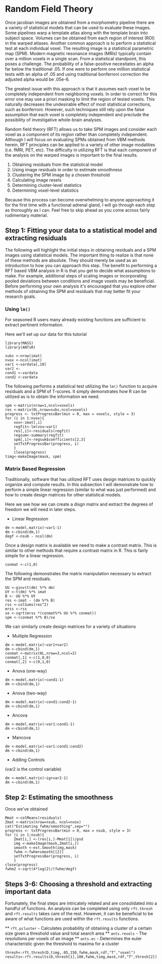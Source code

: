 # Random Field Theory

Once jacobian images are obtained from a morphometry pipeline there are a variety of statistical models that can be used to evaluate these images. Some pipelines warp a template atlas along with the template brain into subject space. Volumes can be obtained from each region of interest (ROI) in the warped atlases. Another common approach is to perform a statistical test at each individual voxel. The resulting image is a statistical parametric map (SPM). Modern magnetic resonance images (MRIs) typically contain over a million voxels in a single scan. From a statistical standpoint, this poses a challenge. The probability of a false-positive necesitates an alpha far below the traditional .05. If one were to perform one million statistical tests with an alpha of .05 and using traditional bonferroni correction the adjusted alpha would be .05e-6. 

The greatest issue with this approach is that it assumes each voxel to be completely independent from neighboring voxels. In order to correct for this error one may use a priori masking to limit the region of tested voxels. This naturally decreases the undesirable effect of most statistical corrections, such as bonferroni. However, such techniques still rely upon the false assumption that each voxel is completely independent and preclude the possibility of investigative whole-brain analyses. 

Random field theory (RFT) allows us to take SPM images and consider each voxel as a component of its region rather than completely independent. Although I will focus on evaluating SPMs obtained from VBM methods herein, RFT principles can be applied to a variety of other image modalities (i.e. fMRI, PET, etc). The difficulty in utilizing RFT is that each component of the analysis on the warped images is important to the final results.

1. Obtaining residuals from the statistical model
2. Using image residuals in order to estimate smoothness
3. Clustering the SPM image by a chosen threshold
4. Calculating image resels
5. Determining cluster-level statistics
6. Determining voxel-level statistics

Because this process can become overwhelming to anyone approaching it for the first time with a functional adrenal gland, I will go through each step as thoroughly as I can. Feel free to skip ahead as you come across fairly rudimentary material.

## Step 1: Fitting your data to a statistical model and extracting residuals

The following will highlight the initial steps in obtaining residuals and a SPM images using statistical models. The important thing to realize is that none of these methods are absolute. They should merely be used as an introduction to how you can approach this step. The benefit to performing a RFT based VBM analysis in R is that you get to decide what assumptions to make. For example, additional steps of scaling images or incorporating pooled deviations between conditions and image voxels may be beneficial. Before performing your own analysis it's encouraged that you explore other methods of obtaining the SPM and residuals that may better fit your research goals.

### Using `lm()`

For seasoned R users many already existing functions are sufficient to extract pertinent information. 

Here we'll set up our data for this tutorial
```
library(MASS)
library(ANTsR)

subs <-nrow(imat)
nvox <-ncol(imat)
var1 <-vardata[,10]
var2 <-
cond1 <-vardata
cond2 <-vardata
```

The following performs a statistical test utilizing the `lm()` function to acquire residuals and a SPM of T-scores. It simply demonstrates how R can be utilized as is to obtain the information we need. 

```
spm <-matrix(nrow=1,ncol=voxels)
res <-matrix(0L,nrow=subs,ncol=voxels)
progress <- txtProgressBar(min = 0, max = voxels, style = 3)
for (i in 1:nvox){
	vox<-imat[,i]
	regfit<-lm(vox~var1)
	res[,i]<-residuals(regfit)
	regsum<-summary(regfit)
	spm[,i]<-regsum$coefficients[2,3]
	setTxtProgressBar(progress, i)
	}
	close(progress)
timg<-makeImage(mask, spm)
```

### Matrix Based Regression

Traditionally, software that has utilized RFT uses design matrices to quickly organize and compute results. In this subsection I will demonstrate how to perform a simple linear regression (similar to what was just performed) and how to create design matrices for other statistical models.

Here we see how we can create a disgn matrix and extract the degrees of freedom we will need in later steps.

* Linear Regression

```
dm <-model.matrix(~var1-1)
dm <-cbind(dm,1)
degf <-nsub - ncol(dm)
```

Once a design matrix is available we need to make a contrast matrix. This is similar to other methods that require a contrast matrix in R. This is fairly simple for a linear regression.

```
conmat <-c(1,0)
```

The following demonstrates the matrix manipulation necessary to extract the SPM and residuals.

```
UU <-ginv(t(dm) %*% dm)
UY <-t(dm) %*% imat
B <- UU %*% UY
res <-imat - (dm %*% B)
rss <-colSums(res^2)
mrss <-rss
se <-sqrt(mrss *(conmat%*% UU %*% conmat))
spm <-(conmat %*% B)/se
```
We can similarly create design matrices for a variety of situations



* Multiple Regression

```
dm <-model.matrix(~var1+var2)
dm <-cbind(dm,1)
conmat <-matrix(0L,nrow=3,ncol=2)
conmat[,1] <-c(1,0,0)
conmat[,2] <-c(0,1,0)
```

* Anova (one-way)


```
dm <-model.matrix(~cond1-1)
dm <-cbind(dm,1)

```

* Anova (two-way)

```
dm <-model.matrix(~cond1:cond2-1)
dm <-cbind(dm,1)
```

* Ancova

```
dm <-model.matrix(~var1:cond1-1)
dm <-cbind(dm,1)
```

* Mancova

```
dm <-model.matrix(~var1:cond1:cond2)
dm <-cbind(dm,1)
```

* Adding Controls

(var2 is the control variable)
```
dm <-model.matrix(~ig+var2-1)
dm <-cbind(dm,1)
```

## Step 2: Estimating the smoothness

Once we've obtained 
```
Mmat <-colMeans(residuals)
Zmat <-matrix(nrow=nsub, ncol=nvox)
cat("Estimating fwhm/smoothing",sep="")
progress <- txtProgressBar(min = 0, max = nsub, style = 3)
for (i in 1:nsub){
	Zmat[i,] <-(res[i,]-Mmat[1])/psd
	img <-makeImage(mask,Zmat[i,])
	smooth <-est.Smooth(img,mask)
	fwhm <-fwhm+smooth[[2]]
	setTxtProgressBar(progress, i)
	}
close(progress)
fwhm2 <-sqrt(4*log(2)/(fwhm/degf)
```

## Steps 3-6: Choosing a threshold and extracting important data

Fortunately, the final steps are intricately related and are consolidated into a handful of functions. An analysis can be completed using only `rft.thresh` and `rft.results` takes care of the rest. However, it can be beneficial to be aware of what functions are used within the `rft.results` functions.

** `rft.pcluster` - Calculates probability of obtaining a cluster of a certain size given a threshold value and total search area
** `ants.resels` - The resolutions per voxels of an image
** `ants.ec` - Determines the euler characteristic given the threshold to maxima for a cluster

```
thresh<-rft.thresh(D,timg,.05,150,fwhm,mask,rdf,"T","voxel")
results<-rft.results(D,thresh[1],100,fwhm,timg,mask,rdf,"T",thresh[2])
```


